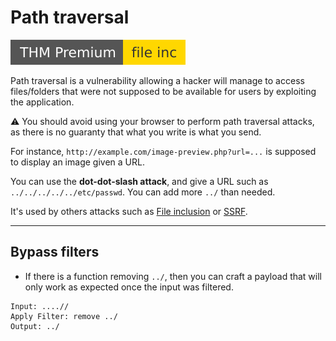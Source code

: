 # Path traversal

[![fileinc](../../../../_badges/thmp/fileinc.svg)](https://tryhackme.com/room/fileinc)

<div class="row row-cols-md-2"><div>

Path traversal is a vulnerability allowing a hacker will manage to access files/folders that were not supposed to be available for users by exploiting the application.

⚠️ You should avoid using your browser to perform path traversal attacks, as there is no guaranty that what you write is what you send.

</div><div>

For instance, `http://example.com/image-preview.php?url=...` is supposed to display an image given a URL.

You can use the **dot-dot-slash attack**, and give a URL such as `../../../../../etc/passwd`. You can add more `../` than needed.

It's used by others attacks such as [File inclusion](inclusion.md) or [SSRF](ssrf.md).

</div></div>

<hr class="sep-both">

## Bypass filters

<div class="row row-cols-md-2 mt-4"><div>

* If there is a function removing `../`, then you can craft a payload that will only work as expected once the input was filtered.

```
Input: ....//
Apply Filter: remove ../
Output: ../
```
</div><div>